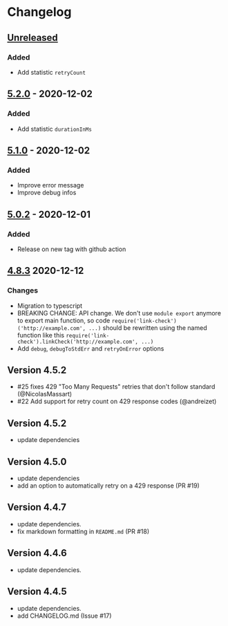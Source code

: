 # Changelog

## [Unreleased][]

### Added

- Add statistic `retryCount`

## [5.2.0][] - 2020-12-02

### Added

- Add statistic `durationInMs`

## [5.1.0][] - 2020-12-02

### Added

- Improve error message 
- Improve debug infos

## [5.0.2][] - 2020-12-01

### Added

- Release on new tag with github action

## [4.8.3][] 2020-12-12

### Changes

- Migration to typescript
- BREAKING CHANGE: API change. We don't use `module export` anymore to export main function, so code `require('link-check')('http://example.com', ...)` should be rewritten using the named function like this `require('link-check').linkCheck('http://example.com', ...)`
- Add `debug`, `debugToStdErr` and `retryOnError` options

## Version 4.5.2

- #25 fixes 429 "Too Many Requests" retries that don't follow standard (@NicolasMassart)
- #22 Add support for retry count on 429 response codes (@andreizet)

## Version 4.5.2

- update dependencies

## Version 4.5.0

- update dependencies
- add an option to automatically retry on a 429 response (PR #19)

## Version 4.4.7

- update dependencies.
- fix markdown formatting in `README.md` (PR #18)

## Version 4.4.6

- update dependencies.

## Version 4.4.5

- update dependencies.
- add CHANGELOG.md (Issue #17)


[Unreleased]: https://github.com/boillodmanuel/link-check/compare/v5.2.0...HEAD
[5.2.0]: https://github.com/boillodmanuel/link-check/compare/v5.1.0...v5.2.0
[5.1.0]: https://github.com/boillodmanuel/link-check/compare/v5.0.2...v5.1.0
[5.0.2]: https://github.com/boillodmanuel/link-check/compare/v5.0.1...v5.0.2
[5.0.1]: https://github.com/boillodmanuel/link-check/compare/v5.0.0...v5.0.1
[5.0.0]: https://github.com/boillodmanuel/link-check/compare/v5.0.0...v5.0.0
[5.0.0]: https://github.com/boillodmanuel/link-check/compare/v4.8.5...v5.0.0
[4.8.3]: https://github.com/boillodmanuel/link-check/compare/v4.8.2...v4.8.3